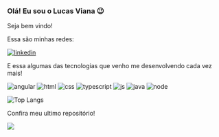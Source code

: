 ### Olá! Eu sou o Lucas Viana 😉

Seja bem vindo!

Essa são minhas redes:

[![linkedin](https://img.shields.io/badge/LinkedIn-0077B5?style=for-the-badge&logo=linkedin&logoColor=white)](https://www.linkedin.com/in/lucas-viana-8b1a71232/) 

E essa algumas das tecnologias que venho me desenvolvendo cada vez mais!

![angular](https://img.shields.io/badge/Angular-DD0031?style=for-the-badge&logo=angular&logoColor=white)
![html](https://img.shields.io/badge/HTML5-E34F26?style=for-the-badge&logo=html5&logoColor=white)
![css](https://img.shields.io/badge/CSS3-1572B6?style=for-the-badge&logo=css3&logoColor=white)
![typescript](https://img.shields.io/badge/TypeScript-007ACC?style=for-the-badge&logo=typescript&logoColor=white)
![js](https://img.shields.io/badge/JavaScript-F7DF1E?style=for-the-badge&logo=javascript&logoColor=black)
![java](https://img.shields.io/badge/Java-ED8B00?style=for-the-badge&logo=openjdk&logoColor=white)
![node](https://img.shields.io/badge/Node.js-43853D?style=for-the-badge&logo=node.js&logoColor=white)


![Top Langs](https://github-readme-stats.vercel.app/api/top-langs/?username=LucasCall&exclude_repo=github-readme-stats,LucasCall.github.io&theme=dark)

Confira meu ultimo repositório!

<a href="https://github.com/LucasCall/PokeDex">
  <img src="https://github-readme-stats.vercel.app/api/pin/?username=LucasCall&repo=PokeDex&theme=dark">
</a>





